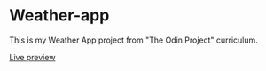 # Weather-app

This is my Weather App project from "The Odin Project" curriculum.

[Live preview](https://ribaishtiaq.github.io/Weather-app)
